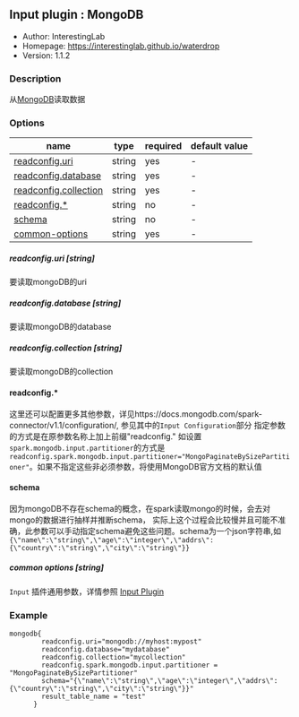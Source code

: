 ## Input plugin : MongoDB

* Author: InterestingLab
* Homepage: https://interestinglab.github.io/waterdrop
* Version: 1.1.2

### Description

从[MongoDB](https://www.mongodb.com/)读取数据

### Options

| name | type | required | default value |
| --- | --- | --- | --- |
| [readconfig.uri](#readconfig.uri-string) | string | yes | - |
| [readconfig.database](#readconfig.database-string) | string | yes | - |
| [readconfig.collection](#readconfig.collection-string) | string | yes | - |
| [readconfig.*](#readconfig.*-string) | string | no | - |
| [schema](#schema-string) | string | no | - |
| [common-options](#common-options-string)| string | yes | - |


##### readconfig.uri [string]

要读取mongoDB的uri

##### readconfig.database [string]

要读取mongoDB的database

##### readconfig.collection [string]

要读取mongoDB的collection

#### readconfig.*

这里还可以配置更多其他参数，详见https://docs.mongodb.com/spark-connector/v1.1/configuration/, 参见其中的`Input Configuration`部分
指定参数的方式是在原参数名称上加上前缀"readconfig." 如设置`spark.mongodb.input.partitioner`的方式是 `readconfig.spark.mongodb.input.partitioner="MongoPaginateBySizePartitioner"`。如果不指定这些非必须参数，将使用MongoDB官方文档的默认值

#### schema

因为mongoDB不存在schema的概念，在spark读取mongo的时候，会去对mongo的数据进行抽样并推断schema，
实际上这个过程会比较慢并且可能不准确，此参数可以手动指定schema避免这些问题。schema为一个json字符串,如`{\"name\":\"string\",\"age\":\"integer\",\"addrs\":{\"country\":\"string\",\"city\":\"string\"}}`

##### common options [string]

`Input` 插件通用参数，详情参照 [Input Plugin](/zh-cn/v1/configuration/input-plugin)



### Example

```
mongodb{
        readconfig.uri="mongodb://myhost:mypost"
        readconfig.database="mydatabase"
        readconfig.collection="mycollection"
        readconfig.spark.mongodb.input.partitioner = "MongoPaginateBySizePartitioner"
        schema="{\"name\":\"string\",\"age\":\"integer\",\"addrs\":{\"country\":\"string\",\"city\":\"string\"}}"
        result_table_name = "test"
      }
```

